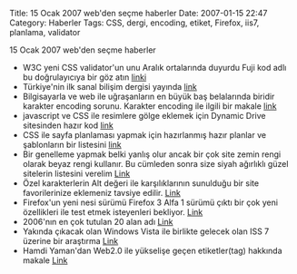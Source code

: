 Title: 15 Ocak 2007 web&#039;den seçme haberler
Date: 2007-01-15 22:47
Category: Haberler
Tags: CSS, dergi, encoding, etiket, Firefox, iis7, planlama, validator

15 Ocak 2007 web'den seçme haberler<!--more-->

-   W3C yeni CSS validator'un unu Aralık ortalarında duyurdu Fuji kod
    adlı bu doğrulayıcıya bir göz atın [linki][]
-   Türkiye'nin ilk sanal bilişim dergisi yayında [link][]
-   Bilgisayarla ve web ile uğraşanların en büyük baş belalarında
    biridir karakter encoding sorunu. Karakter encoding ile ilgili bir
    makale [link][1]
-   javascript ve CSS ile resimlere gölge eklemek için Dynamic Drive
    sitesinden hazır kod [link][2]
-   CSS ile sayfa planlaması yapmak için hazırlanmış hazır planlar ve
    şablonların bir listesini [link][3]
-   Bir genelleme yapmak belki yanlış olur ancak bir çok site zemin
    rengi olarak beyaz rengi kullanır. Bu cümleden sonra size siyah
    ağırlıklı güzel sitelerin listesini verelim [Link][]
-   Özel karakterlerin Alt değeri ile karşılıklarının sunulduğu bir site
    favorilerinize eklemeniz tavsiye edilir. [Link][4]
-   Firefox'un yeni nesi sürümü Firefox 3 Alfa 1 sürümü çıktı bir çok
    yeni özellikleri ile test etmek isteyenleri bekliyor. [Link][5]
-   2006'nın en çok tutulan 20 alan adı [Link][6]
-   Yakında çıkacak olan Windows Vista ile birlikte gelecek olan ISS 7
    üzerine bir araştırma [Link][7]
-   Hamdi Yaman'dan Web2.0 ile yükselişe geçen etiketler(tag) hakkında
    makale [Link][8]

</p>

  [linki]: http://www.w3.org/QA/2006/12/the_fuji_css_validator_release
    "linki"
  [link]: http://www.sanalmag.com/ "link"
  [1]: http://http://www.sitepoint.com/article/guide-web-character-encoding
    "link"
  [2]: http://www.dynamicdrive.com/style/csslibrary/item/css-gradient-shadow/
    "link"
  [3]: http://www.smashingmagazine.com/2007/01/12/free-css-layouts-and-templates/
    "link"
  [Link]: http://www.smashingmagazine.com/2007/01/13/30-dark-designs-you-shouldve-seen/
    "Link"
  [4]: http://www.starr.net/is/type/altnum.htm "Link"
  [5]: http://firefox.phpmagazine.net/2006/12/firefox_3_alpha_1_the_first_ta.html
    "Link"
  [6]: http://www.readwriteweb.com/archives/top_domain_names_2006.php
    "Link"
  [7]: http://www.iis.net/955/SinglePageArticle.ashx "Link"
  [8]: http://www.h-yaman.com/etiket-nedir "Link"
